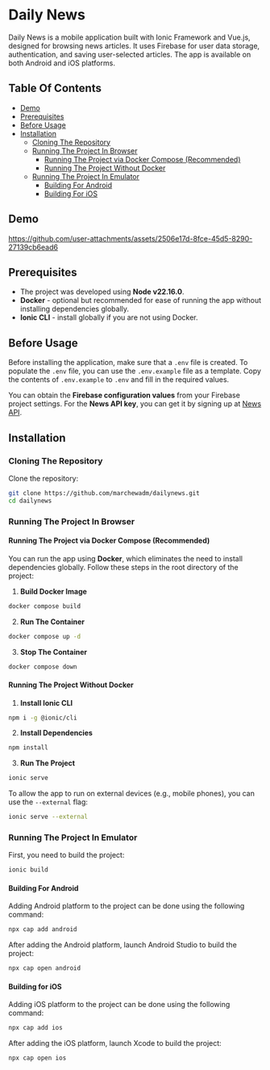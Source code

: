 # Daily News

Daily News is a mobile application built with Ionic Framework and Vue.js, designed for browsing news articles. It uses Firebase for user data storage, authentication, and saving user-selected articles. The app is available on both Android and iOS platforms.

## Table Of Contents

- [Demo](#demo)
- [Prerequisites](#prerequisites)
- [Before Usage](#before-usage)
- [Installation](#installation)
  - [Cloning The Repository](#cloning-the-repository)
  - [Running The Project In Browser](#running-the-project-in-browser)
    - [Running The Project via Docker Compose (Recommended)](#running-the-project-via-docker-compose-recommended)
    - [Running The Project Without Docker](#running-the-project-without-docker)
  - [Running The Project In Emulator](#running-the-project-in-emulator)
    - [Building For Android](#building-for-android)
    - [Building For iOS](#building-for-ios)

## Demo

https://github.com/user-attachments/assets/2506e17d-8fce-45d5-8290-27139cb6ead6

## Prerequisites

- The project was developed using **Node v22.16.0**.
- **Docker** - optional but recommended for ease of running the app without installing dependencies globally.
- **Ionic CLI** - install globally if you are not using Docker.

## Before Usage

Before installing the application, make sure that a `.env` file is created. To populate the `.env` file, you can use the `.env.example` file as a template. Copy the contents of `.env.example` to `.env` and fill in the required values.

You can obtain the **Firebase configuration values** from your Firebase project settings. For the **News API key**, you can get it by signing up at [News API](https://newsapi.org/).

## Installation

### Cloning The Repository

Clone the repository:

```bash
git clone https://github.com/marchewadm/dailynews.git
cd dailynews
```

### Running The Project In Browser

#### Running The Project via Docker Compose (Recommended)

You can run the app using **Docker**, which eliminates the need to install dependencies globally. Follow these steps in the root directory of the project:

1. **Build Docker Image**

```bash
docker compose build
```

2. **Run The Container**

```bash
docker compose up -d
```

3. **Stop The Container**


```bash
docker compose down
```

#### Running The Project Without Docker

1. **Install Ionic CLI**

```bash
npm i -g @ionic/cli
```

2. **Install Dependencies**

```bash
npm install
```

3. **Run The Project**

```bash
ionic serve
```

To allow the app to run on external devices (e.g., mobile phones), you can use the `--external` flag:

```bash
ionic serve --external
```

### Running The Project In Emulator

First, you need to build the project:

```bash
ionic build
```

#### Building For Android

Adding Android platform to the project can be done using the following command:

```bash
npx cap add android
```

After adding the Android platform, launch Android Studio to build the project:

```bash
npx cap open android
```

#### Building for iOS

Adding iOS platform to the project can be done using the following command:

```bash
npx cap add ios
```

After adding the iOS platform, launch Xcode to build the project:

```bash
npx cap open ios
```
